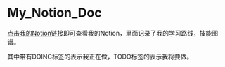 # My_Notion_Doc

[点击我的Notion链接](https://www.notion.so/3c83d733b7b84ad0aac45a75994cc394?v=83158c7e5f354a4383e2a59b445605a4)即可查看我的Notion，里面记录了我的学习路线，技能图谱。

其中带有DOING标签的表示我正在做，TODO标签的表示我将要做。
